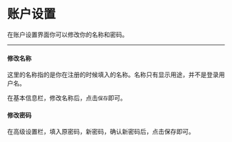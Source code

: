 # 账户设置

在账户设置界面你可以修改你的名称和密码。

-------

#### 修改名称

这里的名称指的是你在注册的时候填入的名称。名称只有显示用途，并不是登录用户名。

在基本信息栏，修改名称后，点击`保存`即可。

#### 修改密码

在高级设置栏，填入原密码，新密码，确认新密码后，点击保存即可。

